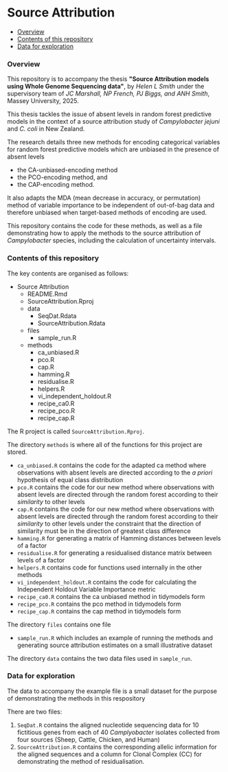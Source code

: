Source Attribution
================

-   <a href="#overview" id="toc-overview">Overview</a>
-   <a href="#contents-of-this-repository"
    id="toc-contents-of-this-repository">Contents of this repository</a>
-   <a href="#data-for-exploration" id="toc-data-for-exploration">Data for
    exploration</a>


### Overview

This repository is to accompany the thesis **"Source Attribution models using Whole Genome Sequencing data"**, 
by *Helen L Smith*
under the supervisory team of *JC Marshall, NP French, PJ Biggs, and ANH Smith*, Massey University, 2025.

This thesis tackles the issue of absent levels in random forest predictive models in the context of a source attribution study of *Campylobacter jejuni* and *C. coli* in New Zealand.

The research details three new methods for encoding categorical variables for random forest predictive models which are unbiased in the presence of absent levels 
- the CA-unbiased-encoding method
- the PCO-encoding method, and
- the CAP-encoding method.

It also adapts the MDA (mean decrease in accuracy, or permutation) method of variable importance to be independent of out-of-bag data and therefore unbiased when target-based methods of encoding are used.

This repository contains the code for these methods, as well as a file demonstrating how to apply the methods to the source attribution of *Campylobacter* species, including the calculation of uncertainty intervals.


### Contents of this repository

The key contents are organised as follows:

-   Source Attribution
    -   README.Rmd
    -   SourceAttribution.Rproj
    -   data
        -   SeqDat.Rdata
        -   SourceAttribution.Rdata
    -   files
        -   sample_run.R
    -   methods
        -   ca_unbiased.R
        -   pco.R
        -   cap.R
        -   hamming.R
        -   residualise.R
        -   helpers.R
        -   vi_independent_holdout.R
        -   recipe_ca0.R
        -   recipe_pco.R
        -   recipe_cap.R

The R project is called `SourceAttribution.Rproj`.

The directory `methods` is where all of the functions for this project are stored.

-   `ca_unbiased.R` contains the code for the adapted ca method where observations with absent levels are directed according to the *a priori* hypothesis of equal class distribution
-   `pco.R` contains the code for our new method where observations with absent levels are directed through the random forest according to their *similarity* to other levels
-   `cap.R` contains the code for our new method where observations with absent levels are directed through the random forest according to their *similarity* to other levels under the constraint that the direction of similarity must be in the direction of greatest class difference
-   `hamming.R` for generating a matrix of Hamming distances between levels of a factor
-   `residualise.R` for generating a residualised distance matrix between levels of a factor
-   `helpers.R` contains code for functions used internally in the other methods
-   `vi_independent_holdout.R` contains the code for calculating the Independent Holdout Variable Importance metric
-   `recipe_ca0.R` contains the ca unbiased method in tidymodels form
-   `recipe_pco.R` contains the pco method in tidymodels form        
-   `recipe_cap.R` contains the cap method in tidymodels form        

The directory `files` contains one file 
-   `sample_run.R` which includes an example of running the methods and generating source attribution estimates on a small illustrative dataset

The directory `data` contains the two data files used in `sample_run`.


### Data for exploration

The data to accompany the example file is a small dataset for the purpose of demonstrating the methods in this respository

There are two files:
1. `SeqDat.R` contains the aligned nucleotide sequencing data for 10 fictitious genes from each of 40 *Camplyobacter* isolates collected from four sources (Sheep, Cattle, Chicken, and Human)
2. `SourceAttribution.R` contains the corresponding allelic information for the aligned sequences and a column for Clonal Complex (CC) for demonstrating the method of residualisation.
